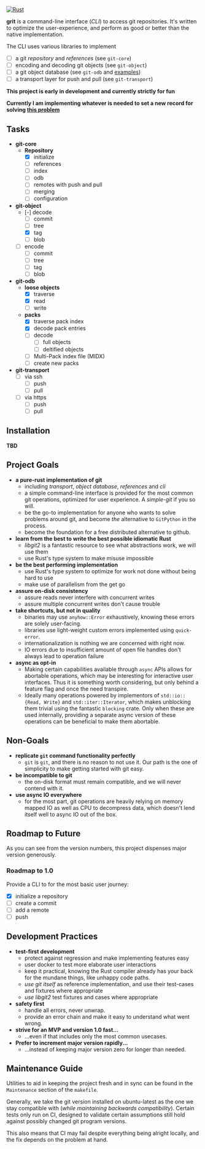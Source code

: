 [![Rust](https://github.com/Byron/grit-rs/workflows/Rust/badge.svg)](https://github.com/Byron/grit-rs/actions)

**grit** is a command-line interface (*CLI*) to access git repositories. It's written to optimize the
user-experience, and perform as good or better than the native implementation.

The CLI uses various libraries to implement

 * [ ] a git *repository* and *references* (see `git-core`)
 * [ ] encoding and decoding git objects (see `git-object`)
 * [ ] a git object database (see `git-odb` and
   [examples](https://github.com/Byron/grit-rs/tree/master/lib/git-odb/examples))
 * [ ] a transport layer for push and pull (see `git-transport`)

 **This project is early in development and currently strictly for fun**
 
 **Currently I am implementing whatever is needed to set a new record for solving
 [this
 problem](https://github.com/gitpython-developers/GitPython/issues/765#issuecomment-396072153)**

## Tasks

* **git-core**
  * **Repository**
    * [x] initialize
    * [ ] references
    * [ ] index
    * [ ] odb
    * [ ] remotes with push and pull
    * [ ] merging
    * [ ] configuration
* **git-object**
    * [-] decode
      * [ ] commit
      * [ ] tree
      * [x] tag
      * [ ] blob
    * [ ] encode
      * [ ] commit
      * [ ] tree
      * [ ] tag
      * [ ] blob
* **git-odb**
  * **loose objects**
    * [x] traverse
    * [x] read
    * [ ] write
  * **packs**
    * [x] traverse pack index
    * [x] decode pack entries
    * [ ] decode
      * [ ] full objects
      * [ ] deltified objects
    * [ ] Multi-Pack index file (MIDX)
    * [ ] create new packs
* **git-transport**
  * [ ] via ssh
    * [ ] push
    * [ ] pull
  * [ ] via https
    * [ ] push
    * [ ] pull

## Installation

**TBD**

## Project Goals

 * **a pure-rust implementation of git**
   * including *transport*, *object database*, *references* and *cli*
   * a simple command-line interface is provided for the most common git operations, optimized for
     user experience. A *simple-git* if you so will.
   * be the go-to implementation for anyone who wants to solve problems around git, and become
     *the* alternative to `GitPython` in the process.
   * become the foundation for a free distributed alternative to github.
 * **learn from the best to write the best possible idiomatic Rust**
   * *libgit2* is a fantastic resource to see what abstractions work, we will use them
   * use Rust's type system to make misuse impossible
 * **be the best performing implementation**
   * use Rust's type system to optimize for work not done without being hard to use
   * make use of parallelism from the get go
 * **assure on-disk consistency**
   * assure reads never interfere with concurrent writes
   * assure multiple concurrent writes don't cause trouble
 * **take shortcuts, but not in quality**
   * binaries may use `anyhow::Error` exhaustively, knowing these errors are solely user-facing.
   * libraries use light-weight custom errors implemented using `quick-error`.
   * internationalization is nothing we are concerned with right now.
   * IO errors due to insufficient amount of open file handles don't always lead to operation failure
 * **async as opt-in**
   * Making certain capabilities available through `async` APIs allows for abortable operations, which
     may be interesting for interactive user interfaces. Thus it is something worth considering, but only
     behind a feature flag and once the need transpire.
   * Ideally many operations powered by implementors of `std::io::{Read, Write}` and `std::iter::Iterator`,
     which makes unblocking them trivial using the fantastic `blocking` crate. Only when these are used internally,
     providing a separate async version of these operations can be beneficial to make them abortable.

## Non-Goals

 * **replicate `git` command functionality perfectly**
   * `git` is `git`, and there is no reason to not use it. Our path is the one of simplicity to make
     getting started with git easy.
 * **be incompatible to git**
   * the on-disk format must remain compatible, and we will never contend with it.
 * **use async IO everywhere**
   * for the most part, git operations are heavily relying on memory mapped IO as well as CPU to decompress data,
     which doesn't lend itself well to async IO out of the box.

## Roadmap to Future

As you can see from the version numbers, this project dispenses major version generously.

### Roadmap to 1.0

Provide a CLI to for the most basic user journey:

* [x] initialize a repository
* [ ] create a commit
* [ ] add a remote
* [ ] push
 
## Development Practices

 * **test-first development**
   * protect against regression and make implementing features easy
   * user docker to test more elaborate user interactions
   * keep it practical, knowing the Rust compiler already has your back
     for the mundane things, like unhappy code paths.
   * *use git itself* as reference implementation, and use their test-cases and fixtures where
     appropriate
   * *use libgit2* test fixtures and cases where appropriate
 * **safety first**
   * handle all errors, never unwrap.
   * provide an error chain and make it easy to understand what went wrong.
 * **strive for an MVP and version 1.0 fast...**
   * ...even if that includes only the most common usecases.
 * **Prefer to increment major version rapidly...**
   * ...instead of keeping major version zero for longer than needed.

## Maintenance Guide

Utilities to aid in keeping the project fresh and in sync can be found in the `Maintenance` section of the `makefile`.

Generally, we take the git version installed on ubuntu-latest as the one we stay compatible with (_while maintaining backwards
compatibility_). Certain tests only run on CI, designed to validate certain assumptions still hold against possibly changed
git program versions.

This also means that CI may fail despite everything being alright locally, and the fix depends on the problem at hand.
